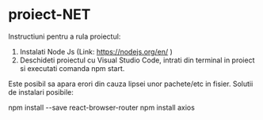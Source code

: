 # proiect-NET

Instructiuni pentru a rula proiectul:

1. Instalati Node Js (Link: https://nodejs.org/en/ )
2. Deschideti proiectul cu Visual Studio Code, intrati din terminal in proiect si executati comanda npm start.

Este posibil sa apara erori din cauza lipsei unor pachete/etc in fisier.
Solutii de instalari posibile:

npm install --save react-browser-router
npm install axios
